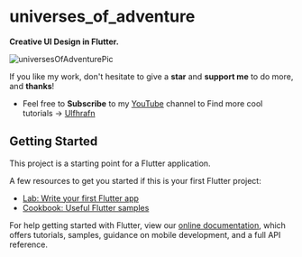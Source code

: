 # universes_of_adventure

**Creative UI Design in Flutter.**

![universesOfAdventurePic](https://user-images.githubusercontent.com/68671238/130307593-34eef647-b6bc-4c79-9d69-4fbba9927454.png)

If you like my work, don't hesitate to give a **star** and **support me** to do more, and **thanks**!

- Feel free to **Subscribe** to my [YouTube](https://www.youtube.com/channel/UC2PhG56Owj3JtKBug7zkBWw) channel to Find more cool tutorials -> [Ulfhrafn](https://www.youtube.com/channel/UC2PhG56Owj3JtKBug7zkBWw)
## Getting Started

This project is a starting point for a Flutter application.

A few resources to get you started if this is your first Flutter project:

- [Lab: Write your first Flutter app](https://flutter.dev/docs/get-started/codelab)
- [Cookbook: Useful Flutter samples](https://flutter.dev/docs/cookbook)

For help getting started with Flutter, view our
[online documentation](https://flutter.dev/docs), which offers tutorials,
samples, guidance on mobile development, and a full API reference.
